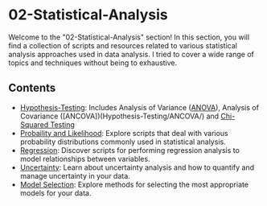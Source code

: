 # 02-Statistical-Analysis

Welcome to the "02-Statistical-Analysis" section! In this section, you will find a collection of scripts and resources related to various statistical analysis approaches used in data analysis. I tried to cover a wide range of topics and techniques without being to exhaustive.

## Contents

- [Hypothesis-Testing](Hypothesis-Testing/): Includes Analysis of Variance ([ANOVA](Hypothesis-Testing/ANCOVA/)), Analysis of Covariance ([ANCOVA])(Hypothesis-Testing/ANCOVA/) and [Chi-Squared Testing](Hypothesis-Testing/Chi-Squared/)
- [Probaility and Likelihood](Probability+Likelihood/): Explore scripts that deal with various probability distributions commonly used in statistical analysis.
- [Regression](Regression/): Discover scripts for performing regression analysis to model relationships between variables.
- [Uncertainty](Uncertainty/): Learn about uncertainty analysis and how to quantify and manage uncertainty in your data.
- [Model Selection](Model-Selection/): Explore methods for selecting the most appropriate models for your data.
